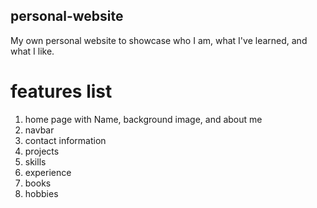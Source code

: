 ## personal-website

My own personal website to showcase who I am, what I've learned, and what I like.

# features list

1. home page with Name, background image, and about me
2. navbar
3. contact information
4. projects
5. skills
6. experience
7. books
8. hobbies
